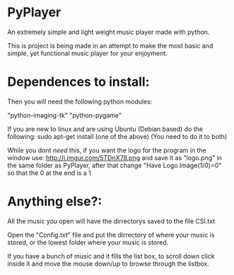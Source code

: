 PyPlayer
========
An extremely simple and light weight music player made with python.

This is project is being made in an attempt to make the most basic and
simple, yet functional music player for your enjoyment.




Dependences to install:
=======================

Then you will need the following python modules:

"python-imaging-tk"
"python-pygame"

If you are new to linux and are using Ubuntu (Debian based) do the following:
sudo apt-get install (one of the above) (You need to do it to both)

While you dont _need_ this, if you want the logo for the program in the window use:
http://i.imgur.com/5TDnX78.png
and save it as "logo.png" in the same folder as PyPlayer, after that change "Have Logo Image(1/0)=0" so that the 0 at the end is a 1 




Anything else?:
===============
All the music you open will have the dirrectorys saved to the file CSI.txt

Open the "Config.txt" file and put the dirrectory of where your music is stored,
or the lowest folder where your music is stored.

If you have a bunch of music and it fills the list box, to scroll down click 
inside it and move the mouse down/up to browse through the listbox.

